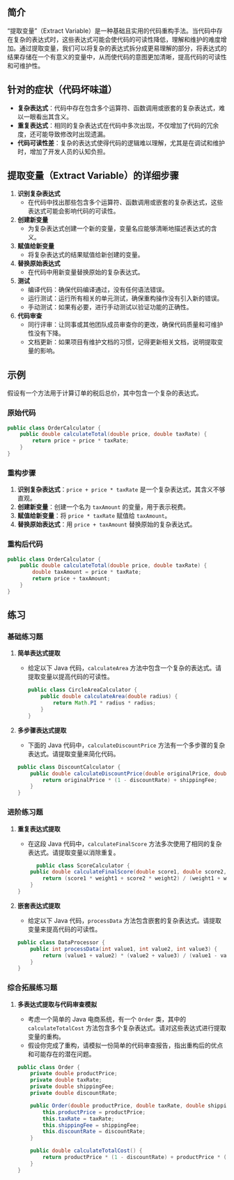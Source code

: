 ## 简介
“提取变量”（Extract Variable）是一种基础且实用的代码重构手法。当代码中存在复杂的表达式时，这些表达式可能会使代码的可读性降低，理解和维护的难度增加。通过提取变量，我们可以将复杂的表达式拆分成更易理解的部分，将表达式的结果存储在一个有意义的变量中，从而使代码的意图更加清晰，提高代码的可读性和可维护性。

## 针对的症状（代码坏味道）
- **复杂表达式**：代码中存在包含多个运算符、函数调用或嵌套的复杂表达式，难以一眼看出其含义。
- **重复表达式**：相同的复杂表达式在代码中多次出现，不仅增加了代码的冗余度，还可能导致修改时出现遗漏。
- **代码可读性差**：复杂的表达式使得代码的逻辑难以理解，尤其是在调试和维护时，增加了开发人员的认知负担。

## 提取变量（Extract Variable）的详细步骤
1. **识别复杂表达式**
    - 在代码中找出那些包含多个运算符、函数调用或嵌套的复杂表达式，这些表达式可能会影响代码的可读性。
2. **创建新变量**
    - 为复杂表达式创建一个新的变量，变量名应能够清晰地描述表达式的含义。
3. **赋值给新变量**
    - 将复杂表达式的结果赋值给新创建的变量。
4. **替换原始表达式**
    - 在代码中用新变量替换原始的复杂表达式。
5. **测试**
    - 编译代码：确保代码编译通过，没有任何语法错误。
    - 运行测试：运行所有相关的单元测试，确保重构操作没有引入新的错误。
    - 手动测试：如果有必要，进行手动测试以验证功能的正确性。
6. **代码审查**
    - 同行评审：让同事或其他团队成员审查你的更改，确保代码质量和可维护性没有下降。
    - 文档更新：如果项目有维护文档的习惯，记得更新相关文档，说明提取变量的影响。

## 示例
假设有一个方法用于计算订单的税后总价，其中包含一个复杂的表达式。
### 原始代码

```java
public class OrderCalculator {
    public double calculateTotal(double price, double taxRate) {
        return price + price * taxRate;
    }
}
```

### 重构步骤
1. **识别复杂表达式**：`price + price * taxRate` 是一个复杂表达式，其含义不够直观。
2. **创建新变量**：创建一个名为 `taxAmount` 的变量，用于表示税费。
3. **赋值给新变量**：将 `price * taxRate` 赋值给 `taxAmount`。
4. **替换原始表达式**：用 `price + taxAmount` 替换原始的复杂表达式。
### 重构后代码

```java
public class OrderCalculator {
    public double calculateTotal(double price, double taxRate) {
        double taxAmount = price * taxRate;
        return price + taxAmount;
    }
}
```

## 练习
### 基础练习题
1. **简单表达式提取**
   - 给定以下 Java 代码，`calculateArea` 方法中包含一个复杂的表达式。请提取变量以提高代码的可读性。

       ```java
       public class CircleAreaCalculator {
           public double calculateArea(double radius) {
               return Math.PI * radius * radius;
           }
       }
       ```

2. **多步骤表达式提取**
    - 下面的 Java 代码中，`calculateDiscountPrice` 方法有一个多步骤的复杂表达式。请提取变量来简化代码。

    ```java
    public class DiscountCalculator {
        public double calculateDiscountPrice(double originalPrice, double discountRate, double shippingFee) {
            return originalPrice * (1 - discountRate) + shippingFee;
        }
    }
    ```

### 进阶练习题
1. **重复表达式提取**
    - 在这段 Java 代码中，`calculateFinalScore` 方法多次使用了相同的复杂表达式。请提取变量以消除重复。

    ```java
          public class ScoreCalculator {
        public double calculateFinalScore(double score1, double score2, double weight1, double weight2) {
            return (score1 * weight1 + score2 * weight2) / (weight1 + weight2) + (score1 * weight1 + score2 * weight2) / (weight1 + weight2) * 0.1;
        }
    }
    ```
    
2. **嵌套表达式提取**
    - 给定以下 Java 代码，`processData` 方法包含嵌套的复杂表达式。请提取变量来提高代码的可读性。

    ```java
    public class DataProcessor {
        public int processData(int value1, int value2, int value3) {
            return (value1 + value2) * (value2 + value3) / (value1 - value3);
        }
    }
    ```

### 综合拓展练习题
1. **多表达式提取与代码审查模拟**
    - 考虑一个简单的 Java 电商系统，有一个 `Order` 类，其中的 `calculateTotalCost` 方法包含多个复杂表达式。请对这些表达式进行提取变量的重构。
    - 假设你完成了重构，请模拟一份简单的代码审查报告，指出重构后的优点和可能存在的潜在问题。

    ```java
    public class Order {
        private double productPrice;
        private double taxRate;
        private double shippingFee;
        private double discountRate;
    
        public Order(double productPrice, double taxRate, double shippingFee, double discountRate) {
            this.productPrice = productPrice;
            this.taxRate = taxRate;
            this.shippingFee = shippingFee;
            this.discountRate = discountRate;
        }
    
        public double calculateTotalCost() {
            return productPrice * (1 - discountRate) + productPrice * (1 - discountRate) * taxRate + shippingFee;
        }
    }
    ```